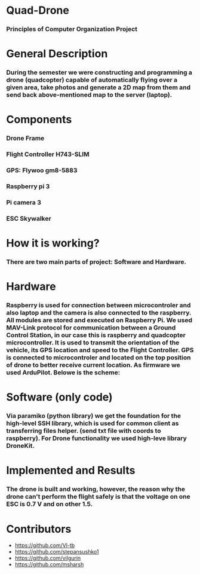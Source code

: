 # Quad-Drone
### Principles of Computer Organization Project

# General Description
### During the semester we were constructing and programming a drone (quadcopter) capable of automatically flying over a given area, take photos and generate a 2D map from them and send back above-mentioned map to the server (laptop).

# Components
### Drone Frame
### Flight Controller H743-SLIM
### GPS: Flywoo gm8-5883
### Raspberry pi 3
### Pi camera 3
### ESC Skywalker 

# How it is working?

### There are two main parts of project: Software and Hardware.

# Hardware 
### Raspberry is used for connection between microcontroler and also laptop and the camera is also connected to the raspberry. All modules are stored and executed on Raspberry Pi. We used MAV-Link protocol for communication between a Ground Control Station, in our case this is raspberry and quadcopter microcontroller. It is used to transmit the orientation of the vehicle, its GPS location and speed to the Flight Controller. GPS is connected to microcontroler and located on the top position of drone to better receive current location. As firmware we used ArduPilot. Belowe is the scheme:

# Software (only code)

### Via paramiko (python library) we get the foundation for the high-level SSH library, which is used for common client as transferring files helper. (send txt file with coords to raspberry). For Drone functionality we used high-leve library DroneKit. 


# Implemented and Results

### The drone is built and working, however, the reason why the drone can't perform the flight safely is that the voltage on one ESC is 0.7 V and on other 1.5.

# Contributors
- https://github.com/Vl-tb
- https://github.com/stepansushko1
- https://github.com/vilgurin
- https://github.com/msharsh
